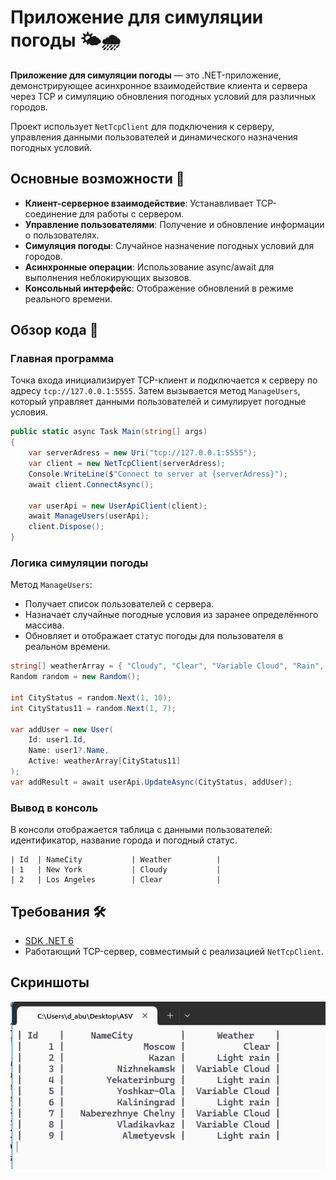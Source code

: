 # Приложение для симуляции погоды 🌤️🌧️

**Приложение для симуляции погоды** — это .NET-приложение, демонстрирующее асинхронное взаимодействие клиента и сервера через TCP и симуляцию обновления погодных условий для различных городов.

Проект использует `NetTcpClient` для подключения к серверу, управления данными пользователей и динамического назначения погодных условий.

## Основные возможности 🚀

- **Клиент-серверное взаимодействие**: Устанавливает TCP-соединение для работы с сервером.
- **Управление пользователями**: Получение и обновление информации о пользователях.
- **Симуляция погоды**: Случайное назначение погодных условий для городов.
- **Асинхронные операции**: Использование async/await для выполнения неблокирующих вызовов.
- **Консольный интерфейс**: Отображение обновлений в режиме реального времени.

## Обзор кода 📂

### Главная программа

Точка входа инициализирует TCP-клиент и подключается к серверу по адресу `tcp://127.0.0.1:5555`. Затем вызывается метод `ManageUsers`, который управляет данными пользователей и симулирует погодные условия.

```csharp
public static async Task Main(string[] args)
{
    var serverAdress = new Uri("tcp://127.0.0.1:5555");
    var client = new NetTcpClient(serverAdress);
    Console.WriteLine($"Connect to server at {serverAdress}");
    await client.ConnectAsync();

    var userApi = new UserApiClient(client);
    await ManageUsers(userApi);
    client.Dispose();
}
```

### Логика симуляции погоды

Метод `ManageUsers`:
- Получает список пользователей с сервера.
- Назначает случайные погодные условия из заранее определённого массива.
- Обновляет и отображает статус погоды для пользователя в реальном времени.

```csharp
string[] weatherArray = { "Cloudy", "Clear", "Variable Cloud", "Rain", "Light rain" };
Random random = new Random();

int CityStatus = random.Next(1, 10);
int CityStatus11 = random.Next(1, 7);

var addUser = new User(
    Id: user1.Id,
    Name: user1?.Name,
    Active: weatherArray[CityStatus11]
);
var addResult = await userApi.UpdateAsync(CityStatus, addUser);
```

### Вывод в консоль

В консоли отображается таблица с данными пользователей: идентификатор, название города и погодный статус.

```plaintext
| Id  | NameCity           | Weather          |
| 1   | New York           | Cloudy           |
| 2   | Los Angeles        | Clear            |
```

## Требования 🛠️

- [SDK .NET 6](https://dotnet.microsoft.com/download/dotnet/6.0)
- Работающий TCP-сервер, совместимый с реализацией `NetTcpClient`.

## Скриншоты
![Scrin1](1.png)